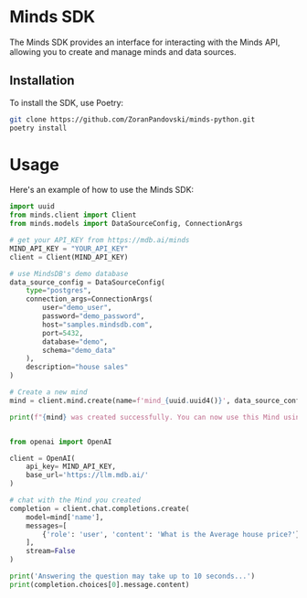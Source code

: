 # Minds SDK

The Minds SDK provides an interface for interacting with the Minds API, allowing you to create and manage minds and data sources.

## Installation

To install the SDK, use Poetry:

```bash
git clone https://github.com/ZoranPandovski/minds-python.git
poetry install
```

# Usage

Here's an example of how to use the Minds SDK:

```python
import uuid
from minds.client import Client
from minds.models import DataSourceConfig, ConnectionArgs

# get your API_KEY from https://mdb.ai/minds
MIND_API_KEY = "YOUR_API_KEY"
client = Client(MIND_API_KEY)

# use MindsDB's demo database
data_source_config = DataSourceConfig(
    type="postgres",
    connection_args=ConnectionArgs(
        user="demo_user",
        password="demo_password",
        host="samples.mindsdb.com",
        port=5432,
        database="demo",
        schema="demo_data"
    ),
    description="house sales"
)

# Create a new mind
mind = client.mind.create(name=f'mind_{uuid.uuid4()}', data_source_configs=[data_source_config])

print(f"{mind} was created successfully. You can now use this Mind using the OpenAI chat/completitions")


from openai import OpenAI

client = OpenAI(
    api_key= MIND_API_KEY,
    base_url='https://llm.mdb.ai/'
)

# chat with the Mind you created
completion = client.chat.completions.create(
    model=mind['name'],
    messages=[
        {'role': 'user', 'content': 'What is the Average house price?'}
    ],
    stream=False
)

print('Answering the question may take up to 10 seconds...')
print(completion.choices[0].message.content)

```